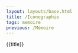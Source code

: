 ```yaml
---
layout: layouts/base.html
title: /Iconographie
tags: memoire
previous: /Mémoire
---
```


{{title}}

<!-- {%- for memoire in collections.memoire -%}

[{{memoire.data.title}}]({{memoire.data.link}})

{%- endfor -%} -->